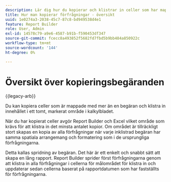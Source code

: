 ```yaml
---
description: Lär dig hur du kopierar och klistrar in celler som har mappats med mer än en begäran.
title: Hur man kopierar förfrågningar - översikt
uuid: 1e0274a3-2038-45c7-87c8-bd949538d4e1
feature: Report Builder
role: User, Admin
exl-id: 14578c79-a9e6-4587-b91b-f590453df347
source-git-commit: fcecc8a493852f5682fd7fbd5b9bb484a850922c
workflow-type: tm+mt
source-wordcount: '144'
ht-degree: 0%

---
```


# Översikt över kopieringsbegäranden

{{legacy-arb}}

Du kan kopiera celler som är mappade med mer än en begäran och klistra in innehållet i ett tomt, markerat område i kalkylbladet.

När du har kopierat celler avgör Report Builder och Excel vilket område som krävs för att klistra in det minsta antalet kopior. Om området är tillräckligt stort skapas en kopia av alla förfrågningar när varje inklistrad begäran har samma spatiala arrangemang och formatering som i de ursprungliga förfrågningarna.

Detta kallas spridning av begäran. Det här är ett enkelt och snabbt sätt att skapa en lång rapport. Report Builder sprider först förfrågningarna genom att klistra in alla förfrågningar i cellerna för målområdet för klistra in och uppdaterar sedan cellerna baserat på rapportdatumen som har fastställts för förfrågningarna.
